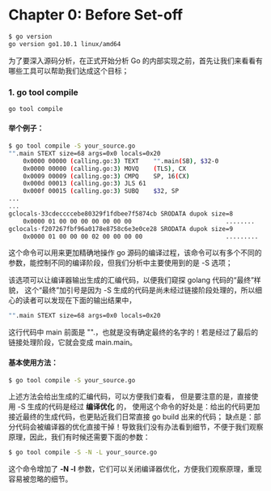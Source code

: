 # Chapter 0: Before Set-off

```bash
$ go version
go version go1.10.1 linux/amd64
```

为了要深入源码分析，在正式开始分析 Go 的内部实现之前，首先让我们来看看有哪些工具可以帮助我们达成这个目标；

### 1. go tool compile

```bash
go tool compile
```
#### 举个例子：
```bash
$ go tool compile -S your_source.go
"".main STEXT size=68 args=0x0 locals=0x20
	0x0000 00000 (calling.go:3)	TEXT	"".main(SB), $32-0
	0x0000 00000 (calling.go:3)	MOVQ	(TLS), CX
	0x0009 00009 (calling.go:3)	CMPQ	SP, 16(CX)
	0x000d 00013 (calling.go:3)	JLS	61
	0x000f 00015 (calling.go:3)	SUBQ	$32, SP
...
...
gclocals·33cdeccccebe80329f1fdbee7f5874cb SRODATA dupok size=8
	0x0000 01 00 00 00 00 00 00 00                          ........
gclocals·f207267fbf96a0178e8758c6e3e0ce28 SRODATA dupok size=9
	0x0000 01 00 00 00 02 00 00 00 00                       .........
```

这个命令可以用来更加精确地操作 go 源码的编译过程，该命令可以有多个不同的参数，能控制不同的编译阶段，但我们分析中主要使用到的是 -S 选项；

该选项可以让编译器输出生成的汇编代码，以便我们窥探 golang 代码的“最终”样貌，
这个“最终”加引号是因为 -S 生成的代码是尚未经过链接阶段处理的，所以细心的读者可以发现在下面的输出结果中，
```bash
"".main STEXT size=68 args=0x0 locals=0x20
```
这行代码中 main 前面是 "".，也就是没有确定最终的名字的！若是经过了最后的链接处理阶段，它就会变成 main.main。


#### 基本使用方法：

```bash
$ go tool compile -S your_source.go
```
上述方法会给出生成的汇编代码，可以方便我们查看，
但是要注意的是，直接使用 -S 生成的代码是经过 **编译优化** 的，
使用这个命令的好处是：给出的代码更加接近最终的生成代码，也更贴近我们日常直接 go build 出来的代码；
缺点是：部分代码会被编译器的优化直接干掉！导致我们没有办法看到细节，不便于我们观察原理，因此，我们有时候还需要下面的参数：

```bash
$ go tool compile -S -N -L your_source.go
```
这个命令增加了 **-N -l** 参数，它们可以关闭编译器优化，方便我们观察原理，重现容易被忽略的细节。
